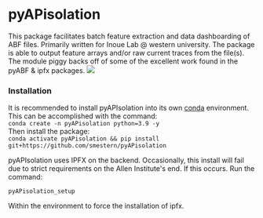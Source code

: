 # pyAPisolation
This package facilitates batch feature extraction and data dashboarding of ABF files. Primarily written for Inoue Lab @ western university. The package is able to output feature arrays and/or raw current traces from the file(s). The module piggy backs off of some of the excellent work found in the pyABF & ipfx packages.
![](PVN_CLAMP.PNG)

### Installation
It is recommended to install pyAPIsolation into its own [conda](https://www.anaconda.com/) environment.  
This can be accomplished with the command:   
`conda create -n pyAPisolation python=3.9 -y`  
Then install the package:  
`conda activate pyAPisolation && pip install   git+https://github.com/smestern/pyAPisolation`  


pyAPIsolation uses IPFX on the backend. Occasionally, this install will fail due to strict requirements on the Allen Institute's end. If this occurs. Run the command:

`pyAPisolation_setup`  

Within the environment to force the installation of ipfx.
